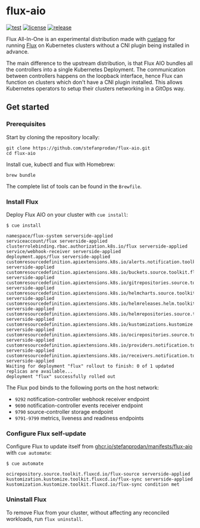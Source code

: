 # flux-aio

[![test](https://github.com/stefanprodan/flux-aio/workflows/test/badge.svg)](https://github.com/stefanprodan/flux-aio/actions)
[![license](https://img.shields.io/github/license/stefanprodan/flux-aio.svg)](https://github.com/stefanprodan/flux-aio/blob/main/LICENSE)
[![release](https://img.shields.io/github/release/stefanprodan/flux-aio/all.svg)](https://github.com/stefanprodan/flux-aio/releases)

Flux All-In-One is an experimental distribution made with [cuelang](https://cuelang.org/)
for running [Flux](https://fluxcd.io) on Kubernetes clusters without a CNI plugin being
installed in advance.

The main difference to the upstream distribution, is that Flux AIO bundles
all the controllers into a single Kubernetes Deployment.
The communication between controllers happens on the loopback interface, hence
Flux can function on clusters which don't have a CNI plugin installed.
This allows Kubernetes operators to setup their clusters networking in a GitOps way.

## Get started

### Prerequisites

Start by cloning the repository locally:

```shell
git clone https://github.com/stefanprodan/flux-aio.git
cd flux-aio
```

Install cue, kubectl and flux with Homebrew:

```shell
brew bundle
```

The complete list of tools can be found in the `Brewfile`.

### Install Flux

Deploy Flux AIO on your cluster with `cue install`:

```console
$ cue install 

namespace/flux-system serverside-applied
serviceaccount/flux serverside-applied
clusterrolebinding.rbac.authorization.k8s.io/flux serverside-applied
service/webhook-receiver serverside-applied
deployment.apps/flux serverside-applied
customresourcedefinition.apiextensions.k8s.io/alerts.notification.toolkit.fluxcd.io serverside-applied
customresourcedefinition.apiextensions.k8s.io/buckets.source.toolkit.fluxcd.io serverside-applied
customresourcedefinition.apiextensions.k8s.io/gitrepositories.source.toolkit.fluxcd.io serverside-applied
customresourcedefinition.apiextensions.k8s.io/helmcharts.source.toolkit.fluxcd.io serverside-applied
customresourcedefinition.apiextensions.k8s.io/helmreleases.helm.toolkit.fluxcd.io serverside-applied
customresourcedefinition.apiextensions.k8s.io/helmrepositories.source.toolkit.fluxcd.io serverside-applied
customresourcedefinition.apiextensions.k8s.io/kustomizations.kustomize.toolkit.fluxcd.io serverside-applied
customresourcedefinition.apiextensions.k8s.io/ocirepositories.source.toolkit.fluxcd.io serverside-applied
customresourcedefinition.apiextensions.k8s.io/providers.notification.toolkit.fluxcd.io serverside-applied
customresourcedefinition.apiextensions.k8s.io/receivers.notification.toolkit.fluxcd.io serverside-applied
Waiting for deployment "flux" rollout to finish: 0 of 1 updated replicas are available...
deployment "flux" successfully rolled out
```

The Flux pod binds to the following ports on the host network:

- `9292` notification-controller webhook receiver endpoint
- `9690` notification-controller events receiver endpoint
- `9790` source-controller storage endpoint
- `9791-9799` metrics, liveness and readiness endpoints

### Configure Flux self-update

Configure Flux to update itself from
[ghcr.io/stefanprodan/manifests/flux-aio](https://github.com/users/stefanprodan/packages/container/package/manifests%2Fflux-aio)
with `cue automate`:

```console
$ cue automate

ocirepository.source.toolkit.fluxcd.io/flux-source serverside-applied
kustomization.kustomize.toolkit.fluxcd.io/flux-sync serverside-applied
kustomization.kustomize.toolkit.fluxcd.io/flux-sync condition met
```

### Uninstall Flux

To remove Flux from your cluster, without affecting any reconciled workloads, run `flux uninstall`.

